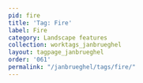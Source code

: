 ```yaml
---
pid: fire
title: 'Tag: Fire'
label: Fire
category: Landscape features
collection: worktags_janbrueghel
layout: tagpage_janbrueghel
order: '061'
permalink: "/janbrueghel/tags/fire/"
---
```

